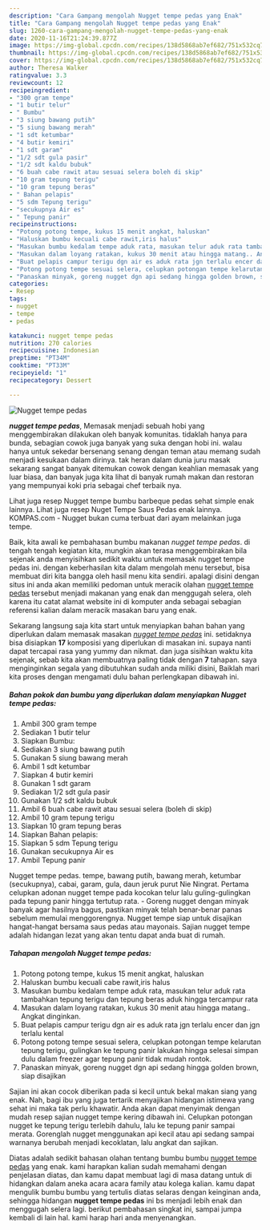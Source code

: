 ```yaml
---
description: "Cara Gampang mengolah Nugget tempe pedas yang Enak"
title: "Cara Gampang mengolah Nugget tempe pedas yang Enak"
slug: 1260-cara-gampang-mengolah-nugget-tempe-pedas-yang-enak
date: 2020-11-16T21:24:39.877Z
image: https://img-global.cpcdn.com/recipes/138d5868ab7ef682/751x532cq70/nugget-tempe-pedas-foto-resep-utama.jpg
thumbnail: https://img-global.cpcdn.com/recipes/138d5868ab7ef682/751x532cq70/nugget-tempe-pedas-foto-resep-utama.jpg
cover: https://img-global.cpcdn.com/recipes/138d5868ab7ef682/751x532cq70/nugget-tempe-pedas-foto-resep-utama.jpg
author: Theresa Walker
ratingvalue: 3.3
reviewcount: 12
recipeingredient:
- "300 gram tempe"
- "1 butir telur"
- " Bumbu"
- "3 siung bawang putih"
- "5 siung bawang merah"
- "1 sdt ketumbar"
- "4 butir kemiri"
- "1 sdt garam"
- "1/2 sdt gula pasir"
- "1/2 sdt kaldu bubuk"
- "6 buah cabe rawit atau sesuai selera boleh di skip"
- "10 gram tepung terigu"
- "10 gram tepung beras"
- " Bahan pelapis"
- "5 sdm Tepung terigu"
- "secukupnya Air es"
- " Tepung panir"
recipeinstructions:
- "Potong potong tempe, kukus 15 menit angkat, haluskan"
- "Haluskan bumbu kecuali cabe rawit,iris halus"
- "Masukan bumbu kedalam tempe aduk rata, masukan telur aduk rata tambahkan tepung terigu dan tepung beras aduk hingga tercampur rata"
- "Masukan dalam loyang ratakan, kukus 30 menit atau hingga matang.. Angkat dinginkan."
- "Buat pelapis campur terigu dgn air es aduk rata jgn terlalu encer dan jgn terlalu kental"
- "Potong potong tempe sesuai selera, celupkan potongan tempe kelarutan tepung terigu, gulingkan ke tepung panir lakukan hingga selesai simpan dulu dalam freezer agar tepung panir tidak mudah rontok."
- "Panaskan minyak, goreng nugget dgn api sedang hingga golden brown, siap disajikan"
categories:
- Resep
tags:
- nugget
- tempe
- pedas

katakunci: nugget tempe pedas 
nutrition: 270 calories
recipecuisine: Indonesian
preptime: "PT34M"
cooktime: "PT33M"
recipeyield: "1"
recipecategory: Dessert

---
```



![Nugget tempe pedas](https://img-global.cpcdn.com/recipes/138d5868ab7ef682/751x532cq70/nugget-tempe-pedas-foto-resep-utama.jpg)

<b><i>nugget tempe pedas</i></b>, Memasak menjadi sebuah hobi yang menggembirakan dilakukan oleh banyak komunitas. tidaklah hanya para bunda, sebagian cowok juga banyak yang suka dengan hobi ini. walau hanya untuk sekedar bersenang senang dengan teman atau memang sudah menjadi kesukaan dalam dirinya. tak heran dalam dunia juru masak sekarang sangat banyak ditemukan cowok dengan keahlian memasak yang luar biasa, dan banyak juga kita lihat di banyak rumah makan dan restoran yang mempunyai koki pria sebagai chef terbaik nya.

Lihat juga resep Nugget tempe bumbu barbeque pedas sehat simple enak lainnya. Lihat juga resep Nuget Tempe Saus Pedas enak lainnya. KOMPAS.com - Nugget bukan cuma terbuat dari ayam melainkan juga tempe.

Baik, kita awali ke pembahasan bumbu makanan <i>nugget tempe pedas</i>. di tengah tengah kegiatan kita, mungkin akan terasa menggembirakan bila sejenak anda menyisihkan sedikit waktu untuk memasak nugget tempe pedas ini. dengan keberhasilan kita dalam mengolah menu tersebut, bisa membuat diri kita bangga oleh hasil menu kita sendiri. apalagi disini dengan situs ini anda akan memiliki pedoman untuk meracik olahan <u>nugget tempe pedas</u> tersebut menjadi makanan yang enak dan menggugah selera, oleh karena itu catat alamat website ini di komputer anda sebagai sebagian referensi kalian dalam meracik masakan baru yang enak.


Sekarang langsung saja kita start untuk menyiapkan bahan bahan yang diperlukan dalam memasak masakan <u><i>nugget tempe pedas</i></u> ini. setidaknya bisa disiapkan <b>17</b> komposisi yang diperlukan di masakan ini. supaya nanti dapat tercapai rasa yang yummy dan nikmat. dan juga sisihkan waktu kita sejenak, sebab kita akan membuatnya paling tidak dengan <b>7</b> tahapan. saya menginginkan segala yang dibutuhkan sudah anda miliki disini, Baiklah mari kita proses dengan mengamati dulu bahan perlengkapan dibawah ini.

<!--inarticleads1-->

##### Bahan pokok dan bumbu yang diperlukan dalam menyiapkan Nugget tempe pedas:

1. Ambil 300 gram tempe
1. Sediakan 1 butir telur
1. Siapkan  Bumbu:
1. Sediakan 3 siung bawang putih
1. Gunakan 5 siung bawang merah
1. Ambil 1 sdt ketumbar
1. Siapkan 4 butir kemiri
1. Gunakan 1 sdt garam
1. Sediakan 1/2 sdt gula pasir
1. Gunakan 1/2 sdt kaldu bubuk
1. Ambil 6 buah cabe rawit atau sesuai selera (boleh di skip)
1. Ambil 10 gram tepung terigu
1. Siapkan 10 gram tepung beras
1. Siapkan  Bahan pelapis:
1. Siapkan 5 sdm Tepung terigu
1. Gunakan secukupnya Air es
1. Ambil  Tepung panir


Nugget tempe pedas. tempe, bawang putih, bawang merah, ketumbar (secukupnya), cabai, garam, gula, daun jeruk purut Nie Ningrat. Pertama celupkan adonan nugget tempe pada kocokan telur lalu guling-gulingkan pada tepung panir hingga tertutup rata. - Goreng nugget dengan minyak banyak agar hasilnya bagus, pastikan minyak telah benar-benar panas sebelum memulai menggorengnya. Nugget tempe siap untuk disajikan hangat-hangat bersama saus pedas atau mayonais. Sajian nugget tempe adalah hidangan lezat yang akan tentu dapat anda buat di rumah. 

<!--inarticleads2-->

##### Tahapan mengolah Nugget tempe pedas:

1. Potong potong tempe, kukus 15 menit angkat, haluskan
1. Haluskan bumbu kecuali cabe rawit,iris halus
1. Masukan bumbu kedalam tempe aduk rata, masukan telur aduk rata tambahkan tepung terigu dan tepung beras aduk hingga tercampur rata
1. Masukan dalam loyang ratakan, kukus 30 menit atau hingga matang.. Angkat dinginkan.
1. Buat pelapis campur terigu dgn air es aduk rata jgn terlalu encer dan jgn terlalu kental
1. Potong potong tempe sesuai selera, celupkan potongan tempe kelarutan tepung terigu, gulingkan ke tepung panir lakukan hingga selesai simpan dulu dalam freezer agar tepung panir tidak mudah rontok.
1. Panaskan minyak, goreng nugget dgn api sedang hingga golden brown, siap disajikan


Sajian ini akan cocok diberikan pada si kecil untuk bekal makan siang yang enak. Nah, bagi ibu yang juga tertarik menyajikan hidangan istimewa yang sehat ini maka tak perlu khawatir. Anda akan dapat menyimak dengan mudah resep sajian nugget tempe kering dibawah ini. Celupkan potongan nugget ke tepung terigu terlebih dahulu, lalu ke tepung panir sampai merata. Gorenglah nugget menggunakan api kecil atau api sedang sampai warnanya berubah menjadi kecoklatan, lalu angkat dan sajikan. 

Diatas adalah sedikit bahasan olahan tentang bumbu bumbu <u>nugget tempe pedas</u> yang enak. kami harapkan kalian sudah memahami dengan penjelasan diatas, dan kamu dapat membuat lagi di masa datang untuk di hidangkan dalam aneka acara acara family atau kolega kalian. kamu dapat mengulik bumbu bumbu yang tertulis diatas selaras dengan keinginan anda, sehingga hidangan <b>nugget tempe pedas</b> ini bs menjadi lebih enak dan menggugah selera lagi. berikut pembahasan singkat ini, sampai jumpa kembali di lain hal. kami harap hari anda menyenangkan.
